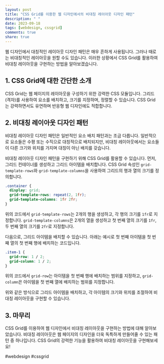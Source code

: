 ```yaml
---
layout: post
title: "CSS Grid를 이용한 웹 디자인에서의 비대칭 레이아웃 디자인 패턴"
description: " "
date: 2023-09-18
tags: [webdesign, cssgrid]
comments: true
share: true
---
```


웹 디자인에서 대칭적인 레이아웃 디자인 패턴은 매우 흔하게 사용됩니다. 그러나 때로는 비대칭적인 레이아웃을 원할 수도 있습니다. 이러한 상황에서 CSS Grid를 활용하여 비대칭 레이아웃을 구현하는 방법을 알아보겠습니다.

## 1. CSS Grid에 대한 간단한 소개

CSS Grid는 웹 페이지의 레이아웃을 구성하기 위한 강력한 CSS 모듈입니다. 그리드(격자)를 사용하여 요소를 배치하고, 크기를 지정하며, 정렬할 수 있습니다. CSS Grid는 강력하면서도 유연하며 반응형 웹 디자인에도 적합합니다.

## 2. 비대칭 레이아웃 디자인 패턴

비대칭 레이아웃 디자인 패턴은 일반적인 요소 배치 패턴과는 조금 다릅니다. 일반적으로 요소들은 수평 또는 수직으로 대칭적으로 배치되지만, 비대칭 레이아웃에서는 요소들이 다른 크기와 위치를 가지며 대칭이 아닌 배치를 갖습니다.

비대칭 레이아웃 디자인 패턴을 구현하기 위해 CSS Grid를 활용할 수 있습니다. 먼저, 그리드 컨테이너를 생성하고 그리드 아이템을 배치합니다. CSS Grid 속성인 `grid-template-rows`와 `grid-template-columns`을 사용하여 그리드의 행과 열의 크기를 정의합니다.

```css
.container {
  display: grid;
  grid-template-rows: repeat(2, 1fr);
  grid-template-columns: 1fr 2fr;
}
```

위의 코드에서 `grid-template-rows`는 2개의 행을 생성하고, 각 행의 크기를 `1fr`로 지정합니다. `grid-template-columns`은 2개의 열을 생성하고 첫 번째 열의 크기를 `1fr`, 두 번째 열의 크기를 `2fr`로 지정합니다.

다음으로, 그리드 아이템을 배치할 수 있습니다. 아래는 예시로 첫 번째 아이템을 첫 번째 열의 첫 번째 행에 배치하는 코드입니다.

```css
.item-1 {
  grid-row: 1 / 2;
  grid-column: 1 / 2;
}
```

위의 코드에서 `grid-row`는 아이템을 첫 번째 행에 배치하는 범위를 지정하고, `grid-column`은 아이템을 첫 번째 열에 배치하는 범위를 지정합니다.

위와 같은 방식으로 그리드 아이템을 배치하고, 각 아이템의 크기와 위치를 조절하여 비대칭 레이아웃을 구현할 수 있습니다.

## 3. 마무리

CSS Grid를 이용하여 웹 디자인에서 비대칭 레이아웃을 구현하는 방법에 대해 알아보았습니다. 비대칭 레이아웃은 웹 페이지의 디자인을 더욱 독특하게 만들어줄 수 있는 패턴 중 하나입니다. CSS Grid의 강력한 기능을 활용하여 비대칭 레이아웃을 구현해보세요!

#webdesign #cssgrid
